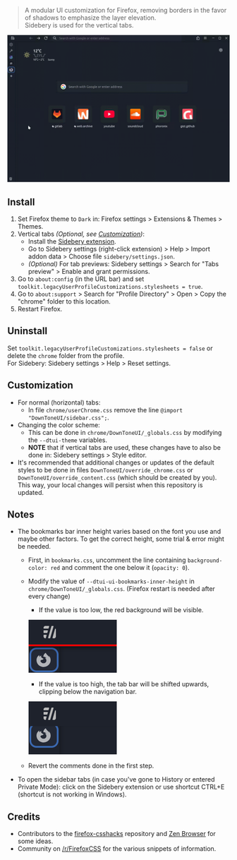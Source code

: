 > A modular UI customization for Firefox, removing borders in the favor of shadows to emphasize the layer elevation.\
> Sidebery is used for the vertical tabs.

![Preview](assets/preview.gif "Preview")

## Install

1. Set Firefox theme to `Dark` in: Firefox settings > Extensions & Themes > Themes.
2. Vertical tabs *(Optional, see [Customization](https://github.com/oviung/DownToneUI-Firefox#Customization))*:
    * Install the [Sidebery extension](https://addons.mozilla.org/en-US/firefox/addon/sidebery/).
    * Go to Sidebery settings (right-click extension) > Help > Import addon data > Choose file `sidebery/settings.json`.
    * *(Optional)* For tab previews: Sidebery settings > Search for "Tabs preview" > Enable and grant permissions.
3. Go to `about:config` (in the URL bar) and set `toolkit.legacyUserProfileCustomizations.stylesheets = true`.
4. Go to `about:support` > Search for "Profile Directory" > Open > Copy the "chrome" folder to this location.
5. Restart Firefox.

## Uninstall

Set `toolkit.legacyUserProfileCustomizations.stylesheets = false` or delete the `chrome` folder from the profile.\
For Sidebery: Sidebery settings > Help > Reset settings.

## Customization

* For normal (horizontal) tabs:
    * In file `chrome/userChrome.css` remove the line `@import "DownToneUI/sidebar.css";`.
* Changing the color scheme:
    * This can be done in `chrome/DownToneUI/_globals.css` by modifying the `--dtui-theme` variables.
    * **NOTE** that if vertical tabs are used, these changes have to also be done in: Sidebery settings > Style editor.
* It's recommended that additional changes or updates of the default styles to be done in files `DownToneUI/override_chrome.css` or `DownToneUI/override_content.css` (which should be created by you). This way, your local changes will persist when this repository is updated.

## Notes

* The bookmarks bar inner height varies based on the font you use and maybe other factors. To get the correct height, some trial & error might be needed.
    * First, in `bookmarks.css`, uncomment the line containing `background-color: red` and comment the one below it (`opacity: 0`).
    * Modify the value of `--dtui-ui-bookmarks-inner-height` in `chrome/DownToneUI/_globals.css`. (Firefox restart is needed after every change)
        * If the value is too low, the red background will be visible.

        ![example_low_height](assets/example_low_height.png "example_low_height")

        * If the value is too high, the tab bar will be shifted upwards, clipping below the navigation bar.

        ![example_high_height](assets/example_high_height.png "example_high_height")

    * Revert the comments done in the first step.
* To open the sidebar tabs (in case you've gone to History or entered Private Mode): click on the Sidebery extension or use shortcut CTRL+E (shortcut is not working in Windows).

## Credits

* Contributors to the [firefox-csshacks](https://github.com/MrOtherGuy/firefox-csshacks) repository and [Zen Browser](https://zen-browser.app) for some ideas.
* Community on [/r/FirefoxCSS](https://www.reddit.com/r/FirefoxCSS/) for the various snippets of information.
